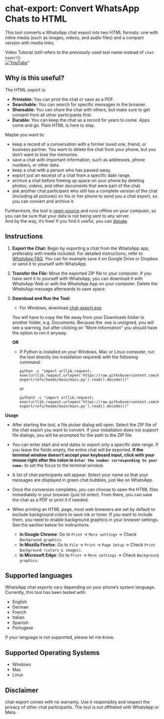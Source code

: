 # chat-export: Convert WhatsApp Chats to HTML

This tool converts a WhatsApp chat export into two HTML formats: one with inline media (such as images, videos, and audio files) and a compact version with media links.

Video Tutorial (still refers to the previously used tool name instead of `chat-export`):  
[![YouTube](https://img.youtube.com/vi/s1dMO8pjkC8/0.jpg)](https://www.youtube.com/watch?v=s1dMO8pjkC8)"

## Why is this useful?
The HTML export is:

* **Printable:** You can print the chat or save as a PDF.
* **Searchable:** You can search for specific messages in the browser.
* **Shareable:** You can share the chat with others, but make sure to get consent from all other participants first.
* **Durable:** You can keep the chat as a record for years to come. Apps come and go. Plain HTML is here to stay.

Maybe you want to:

* keep a record of a conversation with a former loved one, friend, or business partner. You want to delete the chat from your phone, but you don’t want to lose the memories.
* save a chat with important information, such as addresses, phone numbers, or other data.
* keep a chat with a person who has passed away.
* export just an excerpt of a chat from a specific date range.
* archive a chat before freeing up space on your phone by deleting photos, videos, and other documents that were part of the chat.
* ask another chat participant who still has a complete version of the chat (including all pictures) on his or her phone to send you a chat export, so you can convert and archive it.

Furthermore, the tool is [open-source](https://github.com/mtln/chat-export) and runs offline on your computer, so you can be sure that your data is not being sent to any server.  
And by the way, it’s free! If you find it useful, you can [donate](https://donate.stripe.com/3csfZLaIj5JE6dO4gg).

## Instructions

1. **Export the Chat:** Begin by exporting a chat from the WhatsApp app, preferably with media included. For detailed instructions, refer to [WhatsApp FAQ](https://faq.whatsapp.com/search?helpref=search&query=%20export%20chat).
You can for example save it on Google Drive or Dropbox or send it to yourself with WhatsApp.

2. **Transfer the File:** Move the exported ZIP file to your computer. If you have sent it to yourself with WhatsApp, you can download it with WhatsApp Web or with the WhatsApp App on your computer. Delete the WhatsApp message afterwards to save space.

3. **Download and Run the Tool:** 
   - For Windows, download [chat-export.exe](https://raw.githubusercontent.com/mtln/chat-export/refs/heads/binary_releases/ChatExport.exe).

   You will have to copy the file away from your Downloads folder to another folder, e.g. Documents. Because the .exe is unsigned, you will see a warning, but after clicking on "More Information" you should have the option to run it anyway.

   **OR**

   - If Python is installed on your Windows, Mac or Linux computer, run the tool directly (no installation required) with the following command:
     ```
     python -c "import urllib.request; exec(urllib.request.urlopen('https://raw.githubusercontent.com/mtln/chat-export/refs/heads/main/main.py').read().decode())"
     ```
     or
     ```
     python3 -c "import urllib.request; exec(urllib.request.urlopen('https://raw.githubusercontent.com/mtln/chat-export/refs/heads/main/main.py').read().decode())"
     ```

**Usage**

* After starting the tool, a file picker dialog will open. Select the ZIP file of the chat export you want to convert. If your installation does not support file dialogs, you will be prompted for the path to the ZIP file.
* You can enter start and end dates to export only a specific date range. If you leave the fields empty, the entire chat will be exported. **If the terminal window doesn’t accept your keyboard input, click with your mouse right after the colon in `Enter the number corresponding to your name:`** to set the focus to the terminal window.
* A list of chat participants will appear. Select your name so that your messages are displayed in green chat bubbles, just like on WhatsApp. 

* Once the conversion completes, you can choose to open the HTML files immediately in your browser (just hit enter). From there, you can save the chat as a PDF or print it if needed.  

* When printing an HTML page, most web browsers are set by default to exclude background colors to save ink or toner. If you want to include them, you need to enable background graphics in your browser settings. See the section below for instructions. 
   * **In Google Chrome**: Go to `Print` → `More settings` → Check `Background graphics`.
   * **In Mozilla Firefox**: Go to `File` → `Print` → `Page Setup` → Check `Print Background (colors & images)`.
   * **In Microsoft Edge**: Go to `Print` → `More settings` → Check `Background graphics`.


## Supported languages
WhatsApp chat exports vary depending on your phone’s system language. Currently, this tool has been tested with:

* English
* German
* French
* Italian
* Spanish
* Portugese

If your language is not supported, please let me know.

## Supported Operating Systems

* Windows
* Mac
* Linux

## Disclaimer
chat-export comes with no warranty. Use it responsibly and respect the privacy of other chat participants. The tool is not affiliated with WhatsApp or Meta.
